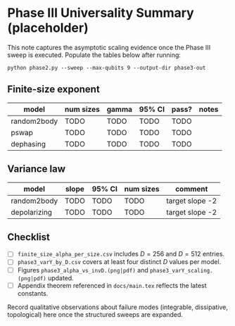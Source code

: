 # Phase III Universality Summary (placeholder)

This note captures the asymptotic scaling evidence once the Phase III sweep is executed.
Populate the tables below after running:

```
python phase2.py --sweep --max-qubits 9 --output-dir phase3-out
```

## Finite-size exponent

| model        | num sizes | gamma | 95% CI | pass? | notes |
|--------------|-----------|-------|--------|-------|-------|
| random2body  | TODO      | TODO  | TODO   | TODO  |       |
| pswap        | TODO      | TODO  | TODO   | TODO  |       |
| dephasing    | TODO      | TODO  | TODO   | TODO  |       |

## Variance law

| model        | slope | 95% CI | num sizes | comment |
|--------------|-------|--------|-----------|---------|
| random2body  | TODO  | TODO   | TODO      | target slope -2 |
| depolarizing | TODO  | TODO   | TODO      | target slope -2 |

## Checklist

- [ ] `finite_size_alpha_per_size.csv` includes $D=256$ and $D=512$ entries.
- [ ] `phase3_varY_by_D.csv` covers at least four distinct $D$ values per model.
- [ ] Figures `phase3_alpha_vs_invD.(png|pdf)` and `phase3_varY_scaling.(png|pdf)` updated.
- [ ] Appendix theorem referenced in `docs/main.tex` reflects the latest constants.

Record qualitative observations about failure modes (integrable, dissipative, topological) here once the structured sweeps are expanded.
